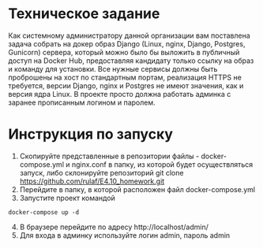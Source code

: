 # Техническое задание

Как системному администратору данной организации вам поставлена задача собрать на докер образ Django (Linux, nginx, Django, Postgres, Gunicorn) сервера, который можно было бы выложить в публичный доступ на Docker Hub, предоставляя кандидату только ссылку на образ и команду для установки. Все нужные сервисы должны быть проброшены на хост по стандартным портам, реализация HTTPS не требуется, версии Django, nginx и Postgres не имеют значения, как и версия ядра Linux. В проекте просто должна работать админка с заранее прописанным логином и паролем.

# Инструкция по запуску

1. Скопируйте представленные в репозитории файлы - docker-compose.yml и nginx.conf в папку, из которой будет осуществляться запуск, либо склонируйте репозиторий git clone https://github.com/rulaf/E4.10_homework.git
2. Перейдите в папку, в которой расположен файл docker-compose.yml 
3. Запустите проект командой 
```
docker-compose up -d 
```
4. В браузере перейдите по адресу http://localhost/admin/
5. Для входа в админку используйте  логин admin, пароль admin